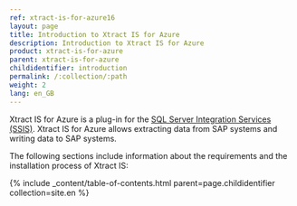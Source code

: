 ```yaml
---
ref: xtract-is-for-azure16
layout: page
title: Introduction to Xtract IS for Azure
description: Introduction to Xtract IS for Azure
product: xtract-is-for-azure
parent: xtract-is-for-azure
childidentifier: introduction
permalink: /:collection/:path
weight: 2
lang: en_GB
---
```


Xtract IS for Azure is a plug-in for the [SQL Server Integration Services (SSIS)](https://docs.microsoft.com/en-us/sql/integration-services/sql-server-integration-services).
Xtract IS for Azure allows extracting data from SAP systems and writing data to SAP systems.


The following sections include information about the requirements and the installation process of Xtract IS:

{% include _content/table-of-contents.html parent=page.childidentifier collection=site.en %}
